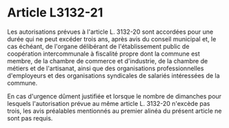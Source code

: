 # Article L3132-21

Les autorisations prévues à l'article L. 3132-20 sont accordées pour une durée qui ne peut excéder trois ans, après avis du conseil municipal et, le cas échéant, de l'organe délibérant de l'établissement public de coopération intercommunale à fiscalité propre dont la commune est membre, de la chambre de commerce et d'industrie, de la chambre de métiers et de l'artisanat, ainsi que des organisations professionnelles d'employeurs et des organisations syndicales de salariés intéressées de la commune.



En cas d'urgence dûment justifiée et lorsque le nombre de dimanches pour lesquels l'autorisation prévue au même article L. 3132-20 n'excède pas trois, les avis préalables mentionnés au premier alinéa du présent article ne sont pas requis.